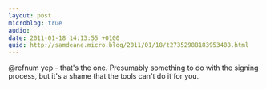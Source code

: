 ```yaml
---
layout: post
microblog: true
audio: 
date: 2011-01-18 14:13:55 +0100
guid: http://samdeane.micro.blog/2011/01/18/t27352988183953408.html
---
```

@refnum yep - that's the one. Presumably something to do with the signing process, but it's a shame that the tools can't do it for you.
